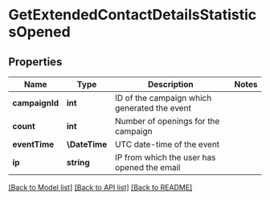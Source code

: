 # GetExtendedContactDetailsStatisticsOpened

## Properties
Name | Type | Description | Notes
------------ | ------------- | ------------- | -------------
**campaignId** | **int** | ID of the campaign which generated the event | 
**count** | **int** | Number of openings for the campaign | 
**eventTime** | **\DateTime** | UTC date-time of the event | 
**ip** | **string** | IP from which the user has opened the email | 

[[Back to Model list]](../../README.md#documentation-for-models) [[Back to API list]](../../README.md#documentation-for-api-endpoints) [[Back to README]](../../README.md)


